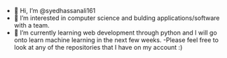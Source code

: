 - 👋 Hi, I’m @syedhassanali161
- 👀 I’m interested in computer science and bulding applications/software with a team.
- 🌱 I’m currently learning web development through python and I will go onto learn machine learning in the next few weeks.
-Please feel free to look at any of the repositories that I have on my account :)

<!---
syedhassanali161/syedhassanali161 is a ✨ special ✨ repository because its `README.md` (this file) appears on your GitHub profile.
You can click the Preview link to take a look at your changes.
--->
